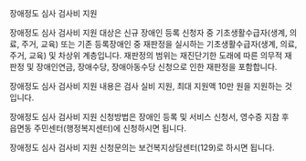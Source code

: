 장애정도 심사 검사비 지원

장애정도 심사 검사비 지원 대상은 신규 장애인 등록 신청자 중 기초생활수급자(생계, 의료, 주거, 교육) 또는 기존 등록장애인 중 재판정을 실시하는 기초생활수급자(생계, 의료, 주거, 교육) 및 차상위 계층입니다. 재판정의 범위는 재진단기한 도래에 따른 의무적 재판정 및 장애인연금, 장애수당, 장애아동수당 신청으로 인한 재판정을 포함합니다. 

장애정도 심사 검사비 지원 내용은 검사 실비 지원, 최대 지원액 10만 원을 지원하는 것입니다.

장애정도 심사 검사비 지원 신청방법은 장애인 등록 및 서비스 신청서, 영수증 지참 후 읍면동 주민센터(행정복지센터)에 신청하시면 됩니다.

장애정도 심사 검사비 지원 신청문의는 보건복지상담센터(129)로 하시면 됩니다.